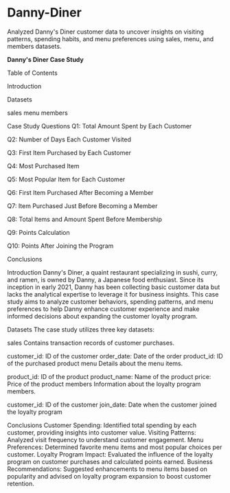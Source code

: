 # Danny-Diner
Analyzed Danny's Diner customer data to uncover insights on visiting patterns, spending habits, and menu preferences using sales, menu, and members datasets.

**Danny's Diner Case Study**

Table of Contents

Introduction

Datasets

sales
menu
members

Case Study Questions
Q1: Total Amount Spent by Each Customer

Q2: Number of Days Each Customer Visited

Q3: First Item Purchased by Each Customer

Q4: Most Purchased Item

Q5: Most Popular Item for Each Customer

Q6: First Item Purchased After Becoming a Member

Q7: Item Purchased Just Before Becoming a Member

Q8: Total Items and Amount Spent Before Membership

Q9: Points Calculation

Q10: Points After Joining the Program

Conclusions

Introduction
Danny's Diner, a quaint restaurant specializing in sushi, curry, and ramen, is owned by Danny, a Japanese food enthusiast. Since its inception in early 2021, Danny has been collecting basic customer data but lacks the analytical expertise to leverage it for business insights. This case study aims to analyze customer behaviors, spending patterns, and menu preferences to help Danny enhance customer experience and make informed decisions about expanding the customer loyalty program.

Datasets
The case study utilizes three key datasets:

sales
Contains transaction records of customer purchases.

customer_id: ID of the customer
order_date: Date of the order
product_id: ID of the purchased product
menu
Details about the menu items.

product_id: ID of the product
product_name: Name of the product
price: Price of the product
members
Information about the loyalty program members.

customer_id: ID of the customer
join_date: Date when the customer joined the loyalty program

Conclusions
Customer Spending: Identified total spending by each customer, providing insights into customer value.
Visiting Patterns: Analyzed visit frequency to understand customer engagement.
Menu Preferences: Determined favorite menu items and most popular choices per customer.
Loyalty Program Impact: Evaluated the influence of the loyalty program on customer purchases and calculated points earned.
Business Recommendations: Suggested enhancements to menu items based on popularity and advised on loyalty program expansion to boost customer retention.

